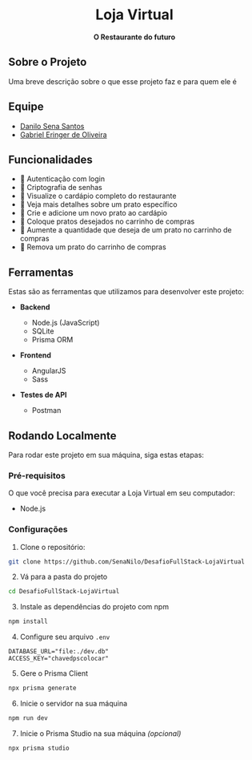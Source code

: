 <p align="center">
  <h1 align="center">Loja Virtual</h1>
  <p align="center"><strong>O Restaurante do futuro</strong></p>
</p>

## Sobre o Projeto
Uma breve descrição sobre o que esse projeto faz e para quem ele é

<!--
npm install -D nodemon 

npx prisma init 

npm install bcrypt

Inicializar os dados do projeto
npx prisma db seed

Comando OPCIONAL! 
npm run clear: Feito para limpar o banco de dados
-->


## Equipe

- [Danilo Sena Santos](https://github.com/SenaNilo)
- [Gabriel Eringer de Oliveira](https://github.com/GEdO23)


## Funcionalidades

- 🍕 Autenticação com login
- 🍔 Criptografia de senhas
- 🍟 Visualize o cardápio completo do restaurante
- 🌭 Veja mais detalhes sobre um prato específico
- 🥓 Crie e adicione um novo prato ao cardápio
- 🥞 Coloque pratos desejados no carrinho de compras
- 🥪 Aumente a quantidade que deseja de um prato no carrinho de compras
- 🥨 Remova um prato do carrinho de compras


## Ferramentas
Estas são as ferramentas que utilizamos para desenvolver este projeto:

- **Backend**
  - Node.js (JavaScript)
  - SQLite
  - Prisma ORM

- **Frontend**
  - AngularJS
  - Sass

- **Testes de API**
  - Postman


## Rodando Localmente
Para rodar este projeto em sua máquina, siga estas etapas:

### Pré-requisitos
O que você precisa para executar a Loja Virtual em seu computador:

- Node.js

### Configurações

1. Clone o repositório:
```sh
git clone https://github.com/SenaNilo/DesafioFullStack-LojaVirtual
```

2. Vá para a pasta do projeto
```sh
cd DesafioFullStack-LojaVirtual
```

3. Instale as dependências do projeto com npm
```sh
npm install
```

4. Configure seu arquivo `.env`
```
DATABASE_URL="file:./dev.db"
ACCESS_KEY="chavedpscolocar"
```

5. Gere o Prisma Client
```sh
npx prisma generate
```

6. Inicie o servidor na sua máquina
```sh
npm run dev
```

7. Inicie o Prisma Studio na sua máquina _(opcional)_
```sh
npx prisma studio
```


<!-- 
TODO: Adicione a licença do projeto 
## Licença
[MIT](https://choosealicense.com/licenses/mit/) -->
